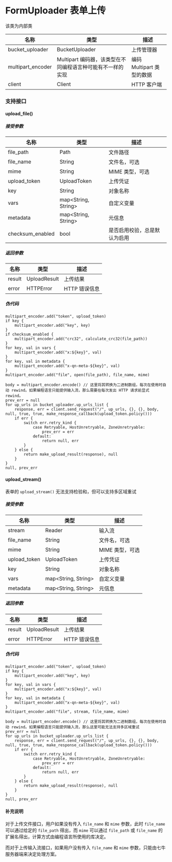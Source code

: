 # FormUploader 表单上传

该类为内部类

| 名称       | 类型       | 描述                              |
| ---------- | ---------- | --------------------------------- |
| bucket_uploader | BucketUploader | 上传管理器 |
| multipart_encoder | Multipart 编码器，该类型在不同编程语言种可能有不一样的实现 | 编码 Multipart 类型的数据 |
| client | Client | HTTP 客户端 |

### 支持接口

#### upload_file()

##### 接受参数

| 名称       | 类型       | 描述       |
| ---------- | ---------- | ---------- |
| file_path     | Path     | 文件路径   |
| file_name     | String     | 文件名，可选   |
| mime     | String     | MIME 类型，可选   |
| upload_token     | UploadToken     | 上传凭证 |
| key   | String | 对象名称                |
| vars  | map<String, String> | 自定义变量 |
| metadata  | map<String, String> | 元信息 |
| checksum_enabled | bool | 是否启用校验，总是默认为启用 |

##### 返回参数

| 名称    | 类型     | 描述                                                 |
| ------- | -------- | ---------------------------------------------------- |
| result | UploadResult | 上传结果 |
| error | HTTPError | HTTP 错误信息 |

##### 伪代码

```
multipart_encoder.add("token", upload_token)
if key {
	multipart_encoder.add("key", key)
}
if checksum_enabled {
	multipart_encoder.add("crc32", calculate_crc32(file_path))
}
for key, val in vars {
	multipart_encoder.add("x:${key}", val)
}
for key, val in metadata {
	multipart_encoder.add("x-qn-meta-${key}", val)
}
multipart_encoder.add("file", open(file_path), file_name, mime)

body = multipart_encoder.encode() // 这里将其转换为二进制数组，每次在使用时自动 rewind。如果编程语言只能提供输入流，那么需要在每次发出 HTTP 请求前显式 rewind。
prev_err = null
for up_urls in bucket_uploader.up_urls_list {
	response, err = client.send_request("/", up_urls, {}, {}, body, null, true, true, make_response_callback(upload_token.policy()))
	if err {
		switch err.retry_kind {
			case Retryable, HostUnretryable, ZoneUnretryable:
				prev_err = err
			default:
				return null, err
		}
	} else {
		return make_upload_result(response), null
	}
}
null, prev_err
```

#### upload_stream()

表单的 `upload_stream()` 无法支持检验和，但可以支持多区域重试

##### 接受参数

| 名称       | 类型       | 描述       |
| ---------- | ---------- | ---------- |
| stream | Reader  | 输入流 |
| file_name     | String     | 文件名，可选   |
| mime     | String     | MIME 类型，可选   |
| upload_token     | UploadToken     | 上传凭证 |
| key   | String | 对象名称                |
| vars  | map<String, String> | 自定义变量 |
| metadata  | map<String, String> | 元信息 |

##### 返回参数

| 名称    | 类型     | 描述                                                 |
| ------- | -------- | ---------------------------------------------------- |
| result | UploadResult | 上传结果 |
| error | HTTPError | HTTP 错误信息 |

##### 伪代码

```
multipart_encoder.add("token", upload_token)
if key {
	multipart_encoder.add("key", key)
}
for key, val in vars {
	multipart_encoder.add("x:${key}", val)
}
for key, val in metadata {
	multipart_encoder.add("x-qn-meta-${key}", val)
}
multipart_encoder.add("file", stream, file_name, mime)

body = multipart_encoder.encode() // 这里将其转换为二进制数组，每次在使用时自动 rewind。如果编程语言只能提供输入流，那么这里可能无法支持多区域重试
prev_err = null
for up_urls in bucket_uploader.up_urls_list {
	response, err = client.send_request("/", up_urls, {}, {}, body, null, true, true, make_response_callback(upload_token.policy()))
	if err {
		switch err.retry_kind {
			case Retryable, HostUnretryable, ZoneUnretryable:
				prev_err = err
			default:
				return null, err
		}
	} else {
		return make_upload_result(response), null
	}
}
null, prev_err
```

#### 补充说明

对于上传文件接口，用户如果没有传入 `file_name` 和 `mime` 参数，此时 `file_name` 可以通过给定的 `file_path` 得出，而 `mime` 可以通过 `file_path` 或 `file_name` 的扩展名得出，计算方式由编程语言所使用的库决定。

而对于上传输入流接口，如果用户没有传入 `file_name` 和 `mime` 参数，只能由七牛服务器端来决定处理方案。